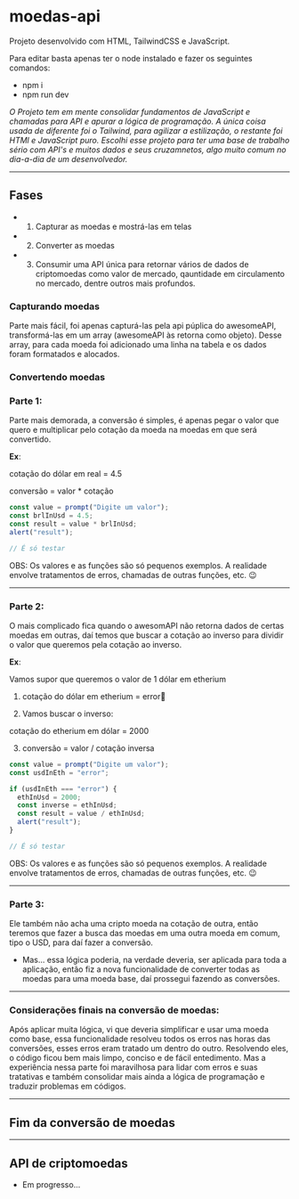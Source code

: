 # moedas-api

Projeto desenvolvido com HTML, TailwindCSS e JavaScript.

Para editar basta apenas ter o node instalado e fazer os seguintes comandos:

- npm i
- npm run dev

_O Projeto tem em mente consolidar fundamentos de JavaScript e chamadas para API e apurar a lógica de programação.
A única coisa usada de diferente foi o Tailwind, para agilizar a estilização, o restante foi HTMl e JavaScript puro.
Escolhi esse projeto para ter uma base de trabalho sério com API's e muitos dados e seus cruzamnetos, algo muito comum no dia-a-dia de um desenvolvedor._

---

## Fases

- 1. Capturar as moedas e mostrá-las em telas
- 2. Converter as moedas
- 3. Consumir uma API única para retornar vários de dados de criptomoedas como valor de mercado, qauntidade em circulamento no mercado, dentre outros mais profundos.

### Capturando moedas

Parte mais fácil, foi apenas capturá-las pela api púplica do awesomeAPI, transformá-las em um array (awesomeAPI às retorna como objeto). Desse array, para cada moeda foi adicionado uma linha na tabela e os dados foram formatados e alocados.

### Convertendo moedas

### Parte 1:

Parte mais demorada, a conversão é simples, é apenas pegar o valor que quero e multiplicar pelo cotação da moeda na moedas em que será convertido.

**Ex**:

cotação do dólar em real = 4.5

conversão = valor \* cotação

```javascript
const value = prompt("Digite um valor");
const brlInUsd = 4.5;
const result = value * brlInUsd;
alert("result");

// É só testar
```

OBS: Os valores e as funções são só pequenos exemplos. A realidade envolve tratamentos de erros, chamadas de outras funções, etc. 😉

---

### Parte 2:

O mais complicado fica quando o awesomAPI não retorna dados de certas moedas em outras, daí temos que buscar a cotação ao inverso para dividir o valor que queremos pela cotação ao inverso.

**Ex**:

Vamos supor que queremos o valor de 1 dólar em etherium

1. cotação do dólar em etherium = error🚫

2. Vamos buscar o inverso:

cotação do etherium em dólar = 2000

3. conversão = valor / cotação inversa

```javascript
const value = prompt("Digite um valor");
const usdInEth = "error";

if (usdInEth === "error") {
  ethInUsd = 2000;
  const inverse = ethInUsd;
  const result = value / ethInUsd;
  alert("result");
}

// É só testar
```

OBS: Os valores e as funções são só pequenos exemplos. A realidade envolve tratamentos de erros, chamadas de outras funções, etc. 😉

---

### Parte 3:

Ele também não acha uma cripto moeda na cotação de outra, então teremos que fazer a busca das moedas em uma outra moeda em comum, tipo o USD, para daí fazer a conversão.

- Mas... essa lógica poderia, na verdade deveria, ser aplicada para toda a aplicação, então fiz a nova funcionalidade de converter todas as moedas para uma moeda base, daí prossegui fazendo as conversões.

---

### Considerações finais na conversão de moedas:

Após aplicar muita lógica, vi que deveria simplificar e usar uma moeda como base, essa funcionalidade resolveu todos os erros nas horas das conversões, esses erros eram tratado um dentro do outro. Resolvendo eles, o código ficou bem mais limpo, conciso e de fácil entedimento. Mas a experiência nessa parte foi maravilhosa para lidar com erros e suas tratativas e também consolidar mais ainda a lógica de programação e traduzir problemas em códigos.

---

## Fim da conversão de moedas

---

## API de criptomoedas

- Em progresso...
